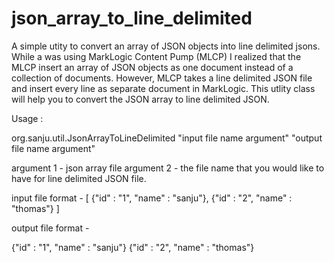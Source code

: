 # json_array_to_line_delimited

A simple utity to convert an array of JSON objects into line delimited jsons. While a was using MarkLogic Content Pump (MLCP) I realized that the MLCP insert an array of JSON objects as one document instead of a collection of documents. However, MLCP takes a line delimited JSON file and insert every line as separate document in MarkLogic. This utlity class will help you to convert the JSON array to line delimited JSON.

Usage : 

org.sanju.util.JsonArrayToLineDelimited "input file name argument" "output file name argument"

argument 1 - json array file
argument 2 - the file name that you would like to have for line delimited JSON file.

input file format - 
[
  {"id" : "1", "name" : "sanju"}, 
  {"id" : "2", "name" : "thomas"}
]
 
output file format - 

{"id" : "1", "name" : "sanju"}
{"id" : "2", "name" : "thomas"}
